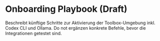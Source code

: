 # Onboarding Playbook (Draft)

Beschreibt künftige Schritte zur Aktivierung der Toolbox-Umgebung inkl. Codex CLI und Ollama.
Do not ergänzen konkrete Befehle, bevor die Integrationen getestet sind.
